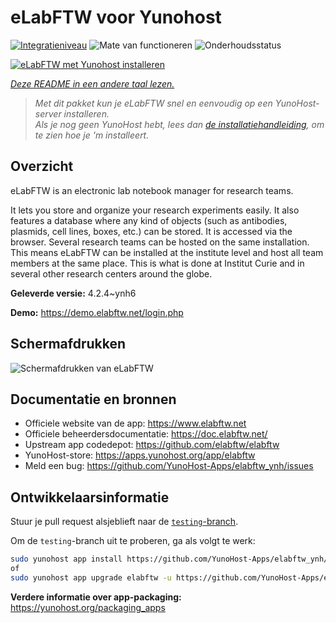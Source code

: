 <!--
NB: Deze README is automatisch gegenereerd door <https://github.com/YunoHost/apps/tree/master/tools/readme_generator>
Hij mag NIET handmatig aangepast worden.
-->

# eLabFTW voor Yunohost

[![Integratieniveau](https://apps.yunohost.org/badge/integration/elabftw)](https://ci-apps.yunohost.org/ci/apps/elabftw/)
![Mate van functioneren](https://apps.yunohost.org/badge/state/elabftw)
![Onderhoudsstatus](https://apps.yunohost.org/badge/maintained/elabftw)

[![eLabFTW met Yunohost installeren](https://install-app.yunohost.org/install-with-yunohost.svg)](https://install-app.yunohost.org/?app=elabftw)

*[Deze README in een andere taal lezen.](./ALL_README.md)*

> *Met dit pakket kun je eLabFTW snel en eenvoudig op een YunoHost-server installeren.*  
> *Als je nog geen YunoHost hebt, lees dan [de installatiehandleiding](https://yunohost.org/install), om te zien hoe je 'm installeert.*

## Overzicht

eLabFTW is an electronic lab notebook manager for research teams.

It lets you store and organize your research experiments easily. It also features a database where any kind of objects (such as antibodies, plasmids, cell lines, boxes, etc.) can be stored. It is accessed via the browser. Several research teams can be hosted on the same installation. This means eLabFTW can be installed at the institute level and host all team members at the same place. This is what is done at Institut Curie and in several other research centers around the globe.

**Geleverde versie:** 4.2.4~ynh6

**Demo:** <https://demo.elabftw.net/login.php>

## Schermafdrukken

![Schermafdrukken van eLabFTW](./doc/screenshots/screen-1.jpg)

## Documentatie en bronnen

- Officiele website van de app: <https://www.elabftw.net>
- Officiele beheerdersdocumentatie: <https://doc.elabftw.net/>
- Upstream app codedepot: <https://github.com/elabftw/elabftw>
- YunoHost-store: <https://apps.yunohost.org/app/elabftw>
- Meld een bug: <https://github.com/YunoHost-Apps/elabftw_ynh/issues>

## Ontwikkelaarsinformatie

Stuur je pull request alsjeblieft naar de [`testing`-branch](https://github.com/YunoHost-Apps/elabftw_ynh/tree/testing).

Om de `testing`-branch uit te proberen, ga als volgt te werk:

```bash
sudo yunohost app install https://github.com/YunoHost-Apps/elabftw_ynh/tree/testing --debug
of
sudo yunohost app upgrade elabftw -u https://github.com/YunoHost-Apps/elabftw_ynh/tree/testing --debug
```

**Verdere informatie over app-packaging:** <https://yunohost.org/packaging_apps>
